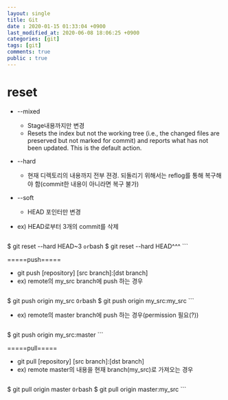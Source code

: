 ```yaml
---
layout: single
title: Git
date : 2020-01-15 01:33:04 +0900
last_modified_at: 2020-06-08 18:06:25 +0900
categories: [git]
tags: [git]
comments: true
public : true
---
```


# reset
  * --mixed
    * Stage내용까지만 변경
    * Resets the index but not the working tree (i.e., the changed files are preserved but not marked for commit) and reports what has not been updated. This is the default action.
  * --hard
    * 현재 디렉토리의 내용까지 전부 젼경. 되돌리기 위해서는 reflog를 통해 복구해야 함(commit한 내용이 아니라면 복구 불가)
  * --soft
    * HEAD 포인터만 변경

  * ex) HEAD로부터 3개의 commit를 삭제
    ```bash
$ git reset --hard HEAD~3
    ```
    or
    ```bash
$ git reset --hard HEAD^^^
    ```

=====push=====
  * git push [repository] [src branch]:[dst branch]
  * ex) remote의 my_src branch에 push 하는 경우
    ```bash
$ git push origin my_src
    ```
    Or
    ```bash
$ git push origin my_src:my_src
    ```
  * ex) remote의 master branch에 push 하는 경우(permission 필요(?))
    ```bash
$ git push origin my_src:master
    ```

=====pull=====
  * git pull [repository] [src branch]:[dst branch]
  * ex) remote master의 내용을 현재 branch(my_src)로 가져오는 경우
    ```bash
$ git pull origin master
    ```
Or
    ```bash
$ git pull origin master:my_src
    ```


